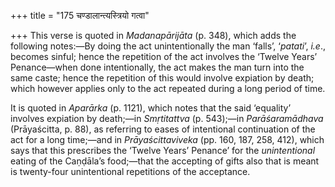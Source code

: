 +++
title = "175 चण्डालान्त्यस्त्रियो गत्वा"

+++
This verse is quoted in *Madanapārijāta* (p. 348), which adds the
following notes:—By doing the act unintentionally the man ‘falls’,
‘*patati*’, *i.e*., becomes sinful; hence the repetition of the act
involves the ‘Twelve Years’ Penance—when done intentionally, the act
makes the man turn into the same caste; hence the repetition of this
would involve expiation by death; which however applies only to the act
repeated during a long period of time.

It is quoted in *Aparārka* (p. 1121), which notes that the said
‘equality’ involves expiation by death;—in *Smṛtitattva* (p. 543);—in
*Parāśaramādhava* (Prāyaścitta, p. 88), as referring to eases of
intentional continuation of the act for a long time;—and in
*Prāyaścittaviveka* (pp. 160, 187, 258, 412), which says that this
prescribes the ‘Twelve Years’ Penance’ for the *unintentional* eating of
the Caṇḍāla’s food;—that the accepting of gifts also that is meant is
twenty-four unintentional repetitions of the acceptance.



